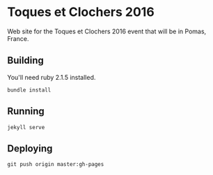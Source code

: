# Toques et Clochers 2016

Web site for the Toques et Clochers 2016 event that will be in Pomas, France.

## Building

You'll need ruby 2.1.5 installed.

```
bundle install
```

## Running

```
jekyll serve
```

## Deploying

```
git push origin master:gh-pages
```
